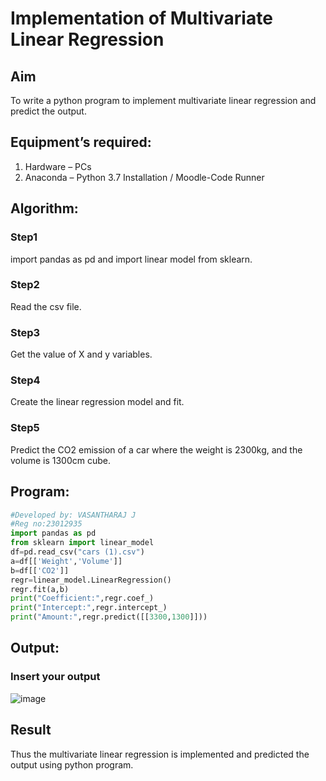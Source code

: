 # Implementation of Multivariate Linear Regression
## Aim
To write a python program to implement multivariate linear regression and predict the output.
## Equipment’s required:
1.	Hardware – PCs
2.	Anaconda – Python 3.7 Installation / Moodle-Code Runner
## Algorithm:
### Step1
import pandas as pd and import linear model from sklearn.
### Step2
Read the csv file.
### Step3
Get the value of X and y variables.
### Step4
Create the linear regression model and fit.
### Step5
Predict the CO2 emission of a car where the weight is 2300kg, and the volume is 1300cm cube.
## Program:
```python
#Developed by: VASANTHARAJ J
#Reg no:23012935
import pandas as pd
from sklearn import linear_model
df=pd.read_csv("cars (1).csv")
a=df[['Weight','Volume']]
b=df[['CO2']]
regr=linear_model.LinearRegression()
regr.fit(a,b)
print("Coefficient:",regr.coef_)
print("Intercept:",regr.intercept_)
print("Amount:",regr.predict([[3300,1300]]))
```
## Output:
### Insert your output
![image](https://github.com/Vasanth2k4/Multivariate-Linear-Regression/assets/147139769/3cd8aeac-9a81-4121-af82-4bcc2b55430b)
## Result
Thus the multivariate linear regression is implemented and predicted the output using python program.
